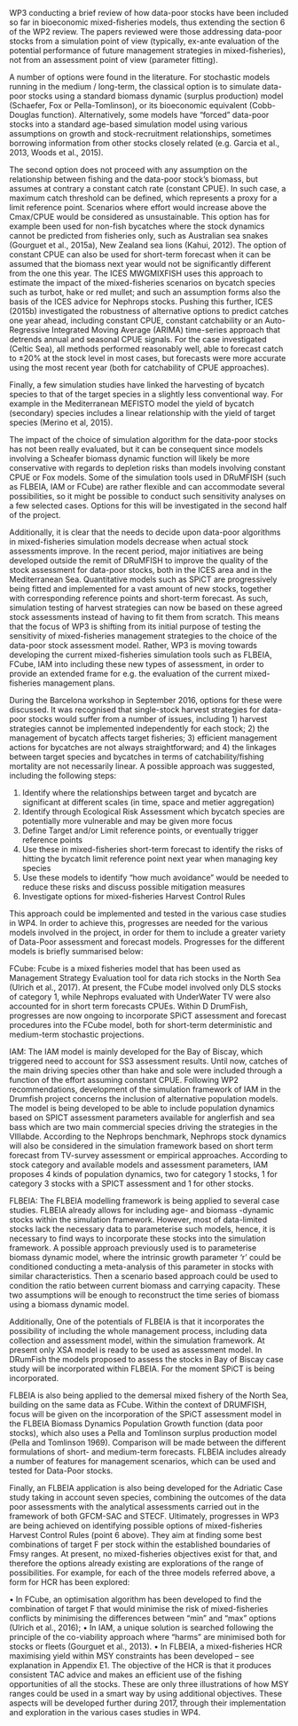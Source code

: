 WP3 conducting a brief review of how data-poor stocks have been included so far in bioeconomic mixed-fisheries models, thus extending the section 6 of the WP2 review. The papers reviewed were those addressing data-poor stocks from a simulation point of view (typically, ex-ante evaluation of the potential performance of future management strategies in mixed-fisheries), not from an assessment point of view (parameter fitting).

A number of options were found in the literature. For stochastic models running in the medium / long-term, the classical option is to simulate data-poor stocks using a standard biomass dynamic (surplus production) model (Schaefer, Fox or Pella-Tomlinson), or its bioeconomic equivalent (Cobb-Douglas function). Alternatively, some models have “forced” data-poor stocks into a standard age-based simulation model using various assumptions on growth and stock-recruitment relationships, sometimes borrowing information from other stocks closely related (e.g. Garcia et al., 2013, Woods et al., 2015).

The second option does not proceed with any assumption on the relationship between fishing and the data-poor stock’s biomass, but assumes at contrary a constant catch rate (constant CPUE). In such case, a maximum catch threshold can be defined, which represents a proxy for a limit reference point. Scenarios where effort would increase above the Cmax/CPUE would be considered as unsustainable. This option has for example been used for non-fish bycatches where the stock dynamics cannot be predicted from fisheries only, such as Australian sea snakes (Gourguet et al., 2015a), New Zealand sea lions (Kahui, 2012). The option of constant CPUE can also be used for short-term forecast when it can be assumed that the biomass next year would not be significantly different from the one this year. The ICES MWGMIXFISH uses this approach to estimate the impact of the mixed-fisheries scenarios on bycatch species such as turbot, hake or red mullet; and such an assumption forms also the basis of the ICES advice for Nephrops stocks. Pushing this further, ICES (2015b) investigated the robustness of alternative options to predict catches one year ahead, including constant CPUE, constant catchability or an Auto-Regressive Integrated Moving Average (ARIMA) time-series approach that detrends annual and seasonal CPUE signals. For the case investigated (Celtic Sea), all methods performed reasonably well, able to forecast catch to ±20% at the stock level in most cases, but forecasts were more accurate using the most recent year (both for catchability of CPUE approaches). 

Finally, a few simulation studies have linked the harvesting of bycatch species to that of the target species in a slightly less conventional way. For example in the Mediterranean MEFISTO model the yield of bycatch (secondary) species includes a linear relationship with the yield of target species (Merino et al, 2015). 

The impact of the choice of simulation algorithm for the data-poor stocks has not been really evaluated, but it can be consequent since models involving a Scheafer biomass dynamic function will likely be more conservative with regards to depletion risks than models involving constant CPUE or Fox models. Some of the simulation tools used in DRuMFISH (such as FLBEIA, IAM or FCube) are rather flexible and can accommodate several possibilities, so it might be possible to conduct such sensitivity analyses on a few selected cases. Options for this will be investigated in the second half of the project. 

Additionally, it is clear that the needs to decide upon data-poor algorithms in mixed-fisheries simulation models decrease when actual stock assessments improve. In the recent period, major initiatives are being developed outside the remit of DRuMFISH to improve the quality of the stock assessment for data-poor stocks, both in the ICES area and in the Mediterranean Sea. Quantitative models such as SPiCT are progressively being fitted and implemented for a vast amount of new stocks, together with corresponding reference points and short-term forecast. As such, simulation testing of harvest strategies can now be based on these agreed stock assessments instead of having to fit them from scratch. This means that the focus of WP3 is shifting from its initial purpose of testing the sensitivity of mixed-fisheries management strategies to the choice of the data-poor stock assessment model. Rather, WP3 is moving towards developing the current mixed-fisheries simulation tools such as FLBEIA, FCube, IAM into including these new types of assessment, in order to provide an extended frame for e.g. the evaluation of the current mixed-fisheries management plans. 

During the Barcelona workshop in September 2016, options for these were discussed. It was recognised that single-stock harvest strategies for data-poor stocks would suffer from a number of issues, including 1) harvest strategies cannot be implemented independently for each stock; 2) the management of bycatch affects target fisheries; 3) efficient management actions for bycatches are not always straightforward; and 4) the linkages between target species and bycatches in terms of catchability/fishing mortality are not necessarily linear. A possible approach was suggested, including the following steps:
1)	Identify where the relationships between target and bycatch are significant at different scales (in time, space and metier aggregation)
2)	Identify through Ecological Risk Assessment which bycatch species are potentially more vulnerable and may be given more focus
3)	Define Target and/or Limit reference points, or eventually trigger reference points
4)	Use these in mixed-fisheries short-term forecast to identify the risks of hitting the bycatch limit reference point next year when managing key species
5)	Use these models to identify “how much avoidance” would be needed to reduce  these risks and discuss possible mitigation measures
6)	Investigate options for mixed-fisheries Harvest Control Rules

This approach could be implemented and tested in the various case studies in WP4. In order to achieve this, progresses are needed for the various models involved in the project, in order for them to include a greater variety of Data-Poor assessment and forecast models. Progresses for the different models is briefly summarised below: 

FCube:  Fcube is a mixed fisheries model that has been used as Management Strategy Evaluation tool for data rich stocks in the North Sea (Ulrich et al., 2017).  At present, the FCube model involved only DLS stocks of category 1, while Nephrops evaluated with UnderWater TV were also accounted for in short term forecasts CPUEs. Within D DrumFish, progresses are now ongoing to incorporate SPiCT assessment and forecast procedures into the FCube model, both for short-term deterministic and medium-term stochastic projections.  

IAM: The IAM model is mainly developed for the Bay of Biscay, which triggered need to account for SS3 assessment results. Until now, catches of the main driving species other than hake and sole were included through a function of the effort assuming constant CPUE. Following WP2 recommendations, development of the simulation framework of IAM in the Drumfish project concerns the inclusion of alternative population models. The model is being developed to be able to include population dynamics based on SPICT assessment parameters available for anglerfish and sea bass which are two main commercial species driving the strategies in the VIIIabde.  According to the Nephrops benchmark, Nephrops stock dynamics will also be considered in the simulation framework based on short term forecast from TV-survey assessment or empirical approaches.  According to stock category and available models and assessment parameters, IAM proposes 4 kinds of population dynamics, two for category 1 stocks, 1 for category 3 stocks with a SPICT assessment and 1 for other stocks.

FLBEIA: The FLBEIA modelling framework is being applied to several case studies. FLBEIA already allows for including age- and biomass -dynamic stocks within the simulation framework. However, most of data-limited stocks lack the necessary data to parameterise such models, hence, it is necessary to find ways to incorporate these stocks into the simulation framework. A possible approach previously used is to parameterise biomass dynamic model, where the intrinsic growth parameter ‘r’ could be conditioned conducting a meta-analysis of this parameter in stocks with similar characteristics. Then a scenario based approach could be used to condition the ratio between current biomass and carrying capacity. These two assumptions will be enough to reconstruct the time series of biomass using a biomass dynamic model. 

Additionally, One of the potentials of FLBEIA is that it incorporates the possibility of including the whole management process, including data collection and assessment model, within the simulation framework.  At present only XSA model is ready to be used as assessment model. In DRumFish the models proposed to assess the stocks in Bay of Biscay case study will be incorporated within FLBEIA. For the moment SPiCT is being incorporated. 

FLBEIA is also being applied to the demersal mixed fishery of the North Sea, building on the same data as FCube. Within the context of DRUMFISH, focus will be given on the incorporation of the SPiCT assessment model in the FLBEIA Biomass Dynamics Population Growth function (data poor stocks), which also uses a Pella and Tomlinson surplus production model (Pella and Tomlinson 1969). Comparison will be made between the different formulations of short- and medium-term forecasts. FLBEIA includes already a number of features for management scenarios, which can be used and tested for Data-Poor stocks. 

Finally, an FLBEIA application is also being developed for the Adriatic Case study taking in account seven species, combining the outcomes of the data poor assessments with the analytical assessments carried out in the framework of both GFCM-SAC and STECF. 
Ultimately, progresses in WP3 are being achieved on identifying possible options of mixed-fisheries Harvest Control Rules (point 6 above). They aim at finding some best combinations of target F per stock within the established boundaries of Fmsy ranges. At present, no mixed-fisheries objectives exist for that, and therefore the options already existing are explorations of the range of possibilities. For example, for each of the three models referred above, a form for HCR has been explored: 

•	In FCube, an optimisation algorithm  has been developed to find the combination of target F that would minimise the risk of mixed-fisheries conflicts by minimising the differences between “min” and “max” options (Ulrich et al., 2016);
•	In IAM, a unique solution is searched following the principle of the co-viability approach where “harms” are minimised both for stocks or fleets (Gourguet et al., 2013). 
•	In FLBEIA, a mixed-fisheries HCR maximising yield within MSY constraints has been developed – see explanation in Appendix E1. The objective of the HCR is that it produces consistent TAC advice and makes an efficient use of the fishing opportunities of all the stocks. 
These are only three illustrations of how MSY ranges could be used in a smart way by using additional objectives. 
These aspects will be developed further during 2017, through their implementation and exploration in the various cases studies in WP4.
